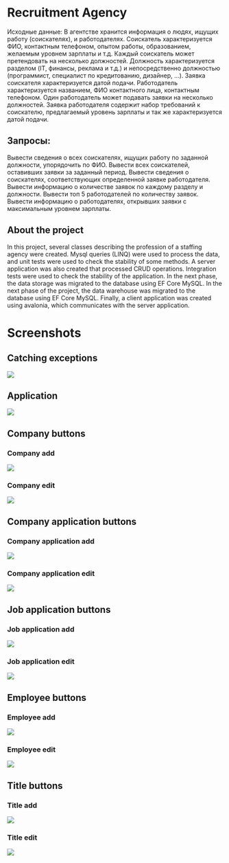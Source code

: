 # Recruitment Agency

Исходные данные: В агентстве хранится информация о людях, ищущих работу (соискателях), и работодателях. Соискатель характеризуется ФИО, контактным телефоном, опытом работы, образованием, желаемым уровнем зарплаты и т.д. Каждый соискатель может претендовать на несколько должностей. Должность характеризуется разделом (IT, финансы, реклама и т.д.) и непосредственно должностью (программист, специалист по кредитованию, дизайнер, ...). Заявка соискателя характеризуется датой подачи. Работодатель характеризуется названием, ФИО контактного лица, контактным телефоном. Один работодатель может подавать заявки на несколько должностей. Заявка работодателя содержит набор требований к соискателю, предлагаемый уровень зарплаты и так же характеризуется датой подачи.

## Запросы:

Вывести сведения о всех соискателях, ищущих работу по заданной должности, упорядочить по ФИО.
Вывести всех соискателей, оставивших заявки за заданный период.
Вывести сведения о соискателях, соответствующих определенной заявке работодателя.
Вывести информацию о количестве заявок по каждому разделу и должности.
Вывести топ 5 работодателей по количеству заявок.
Вывести информацию о работодателях, открывших заявки с максимальным уровнем зарплаты.

## About the project

In this project, several classes describing the profession of a staffing agency were created.
Mysql queries (LINQ) were used to process the data, and unit tests were used to check the stability of some methods.
A server application was also created that processed CRUD operations.
Integration tests were used to check the stability of the application.
In the next phase, the data storage was migrated to the database using EF Core MySQL.
In the next phase of the project, the data warehouse was migrated to the database using EF Core MySQL.
Finally, a client application was created using avalonia, which communicates with the server application.

# Screenshots
## Catching exceptions
![](/Recruitment/RecruitmentAgency/RecruitmentAgency.Client/Assets/CatchingExceptions.png)
## Application
![](/Recruitment/RecruitmentAgency/RecruitmentAgency.Client/Assets/MainWindow.png)
## Company buttons
### Company add
![](/Recruitment/RecruitmentAgency/RecruitmentAgency.Client/Assets/CompanyAdd.png)
### Company edit
![](/Recruitment/RecruitmentAgency/RecruitmentAgency.Client/Assets/CompanyEdit.png)
## Company application buttons
### Company application add
![](/Recruitment/RecruitmentAgency/RecruitmentAgency.Client/Assets/CompanyApplicationAdd.png)
### Company application edit
![](/Recruitment/RecruitmentAgency/RecruitmentAgency.Client/Assets/CompanyApplicationEdit.png)
## Job application buttons
### Job application add
![](/Recruitment/RecruitmentAgency/RecruitmentAgency.Client/Assets/JobApplicationAdd.png)
### Job application edit
![](/Recruitment/RecruitmentAgency/RecruitmentAgency.Client/Assets/JobApplicationEdit.png)
## Employee buttons
### Employee add
![](/Recruitment/RecruitmentAgency/RecruitmentAgency.Client/Assets/EmployeeAdd.png)
### Employee edit
![](/Recruitment/RecruitmentAgency/RecruitmentAgency.Client/Assets/EmployeeEdit.png)
## Title buttons
### Title add
![](/Recruitment/RecruitmentAgency/RecruitmentAgency.Client/Assets/TitleAdd.png)
### Title edit
![](/Recruitment/RecruitmentAgency/RecruitmentAgency.Client/Assets/TitleEdit.png)

